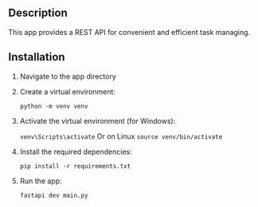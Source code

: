 ## Description
This app provides a REST API for convenient and efficient 
task managing.

## Installation
1. Navigate to the app directory
2. Create a virtual environment:

    ```python -m venv venv```
3. Activate the virtual environment (for Windows):

    ```venv\Scripts\activate```
Or on Linux
```source venv/bin/activate```
4. Install the required dependencies:

   ```pip install -r requirements.txt```
5. Run the app:

   ```fastapi dev main.py```

